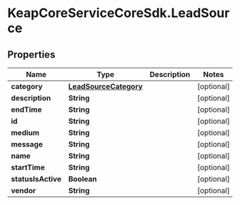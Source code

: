 # KeapCoreServiceCoreSdk.LeadSource

## Properties

Name | Type | Description | Notes
------------ | ------------- | ------------- | -------------
**category** | [**LeadSourceCategory**](LeadSourceCategory.md) |  | [optional] 
**description** | **String** |  | [optional] 
**endTime** | **String** |  | [optional] 
**id** | **String** |  | [optional] 
**medium** | **String** |  | [optional] 
**message** | **String** |  | [optional] 
**name** | **String** |  | [optional] 
**startTime** | **String** |  | [optional] 
**statusIsActive** | **Boolean** |  | [optional] 
**vendor** | **String** |  | [optional] 


